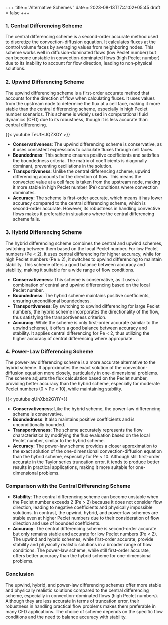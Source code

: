+++
title = 'Alternative Schemes '
date = 2023-08-13T17:41:02+05:45
draft = false
+++


### 1. **Central Differencing Scheme**
The central differencing scheme is a second-order accurate method used to discretize the convection-diffusion equation. It calculates fluxes at the control volume faces by averaging values from neighboring nodes. This scheme works well in diffusion-dominated flows (low Peclet number) but can become unstable in convection-dominated flows (high Peclet number) due to its inability to account for flow direction, leading to non-physical solutions.

### 2. **Upwind Differencing Scheme**

The upwind differencing scheme is a first-order accurate method that accounts for the direction of flow when calculating fluxes. It uses values from the upstream node to determine the flux at a cell face, making it more stable than the central differencing scheme, especially in high Peclet number scenarios. This scheme is widely used in computational fluid dynamics (CFD) due to its robustness, though it is less accurate than central differencing.

{{< youtube TeUfHJQZXOY >}}

- **Conservativeness**: The upwind differencing scheme is conservative, as it uses consistent expressions to calculate fluxes through cell faces.
- **Boundedness**: This scheme ensures positive coefficients and satisfies the boundedness criteria. The matrix of coefficients is diagonally dominant, preventing oscillations in the solution.
- **Transportiveness**: Unlike the central differencing scheme, upwind differencing accounts for the direction of flow. This means the convected value at a cell face is taken from the upstream node, making it more stable in high Peclet number (Pe) conditions where convection dominates.
- **Accuracy**: The scheme is first-order accurate, which means it has lower accuracy compared to the central differencing scheme, which is second-order accurate. However, its robustness in handling convective flows makes it preferable in situations where the central differencing scheme fails.

### 3. **Hybrid Differencing Scheme**
The hybrid differencing scheme combines the central and upwind schemes, switching between them based on the local Peclet number. For low Peclet numbers (Pe < 2), it uses central differencing for higher accuracy, while for high Peclet numbers (Pe ≥ 2), it switches to upwind differencing to maintain stability. This scheme offers a good balance between accuracy and stability, making it suitable for a wide range of flow conditions.

- **Conservativeness**: This scheme is conservative, as it uses a combination of central and upwind differencing based on the local Peclet number.
- **Boundedness**: The hybrid scheme maintains positive coefficients, ensuring unconditional boundedness.
- **Transportiveness**: By switching to upwind differencing for large Peclet numbers, the hybrid scheme incorporates the directionality of the flow, thus satisfying the transportiveness criterion.
- **Accuracy**: While the scheme is only first-order accurate (similar to the upwind scheme), it offers a good balance between accuracy and stability. It applies central differencing for Pe < 2, thus utilizing the higher accuracy of central differencing where appropriate.

### 4. **Power-Law Differencing Scheme**
The power-law differencing scheme is a more accurate alternative to the hybrid scheme. It approximates the exact solution of the convection-diffusion equation more closely, particularly in one-dimensional problems. The scheme adjusts the flux calculation based on the Peclet number, providing better accuracy than the hybrid scheme, especially for moderate Peclet numbers (0 < Pe < 10), while maintaining stability.

{{< youtube qUhXbb2GYiY>}}
- **Conservativeness**: Like the hybrid scheme, the power-law differencing scheme is conservative.
- **Boundedness**: It also maintains positive coefficients and is unconditionally bounded.
- **Transportiveness**: The scheme accurately represents the flow characteristics by modifying the flux evaluation based on the local Peclet number, similar to the hybrid scheme.
- **Accuracy**: The power-law scheme provides a closer approximation to the exact solution of the one-dimensional convection-diffusion equation than the hybrid scheme, especially for Pe < 10. Although still first-order accurate in the Taylor series truncation error, it tends to produce better results in practical applications, making it more suitable for one-dimensional problems.


### Comparison with the Central Differencing Scheme
- **Stability**: The central differencing scheme can become unstable when the Peclet number exceeds 2 (Pe > 2) because it does not consider flow direction, leading to negative coefficients and physically impossible solutions. In contrast, the upwind, hybrid, and power-law schemes are stable even at higher Peclet numbers due to their consideration of flow direction and use of bounded coefficients.
- **Accuracy**: The central differencing scheme is second-order accurate but only remains stable and accurate for low Peclet numbers (Pe < 2). The upwind and hybrid schemes, while first-order accurate, provide stability and physically realistic solutions in a broader range of flow conditions. The power-law scheme, while still first-order accurate, offers better accuracy than the hybrid scheme for one-dimensional problems.

### Conclusion
The upwind, hybrid, and power-law differencing schemes offer more stable and physically realistic solutions compared to the central differencing scheme, especially in convection-dominated flows (high Peclet numbers). Although they are less accurate in terms of truncation error, their robustness in handling practical flow problems makes them preferable in many CFD applications. The choice of scheme depends on the specific flow conditions and the need to balance accuracy with stability.